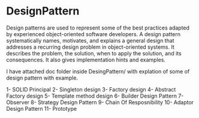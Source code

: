 # DesignPattern

Design patterns are used to represent some of the best practices adapted by experienced object-oriented software developers.
A design pattern systematically names, motivates, and explains a general design that addresses a recurring design problem in object-oriented systems. 
It describes the problem, the solution, when to apply the solution, and its consequences. 
It also gives implementation hints and examples.

I have attached doc folder inside DesingPattern/  with explation of some of design pattern with example.

1- SOLID Principal
2- Singleton design
3- Factory design
4- Abstract Factory design
5- Template method design
6- Builder Design Pattern
7- Observer
8- Strategy Design Pattern
9- Chain Of Resposnibility
10- Adaptor Design Pattern
11- Prototype
